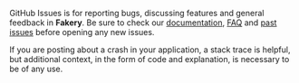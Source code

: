GitHub Issues is for reporting bugs, discussing features and general feedback in **Fakery**. Be sure to check our [documentation](http://cocoadocs.org/docsets/Fakery), [FAQ](https://github.com/vadymmarkov/Fakery/wiki/FAQ) and [past issues](https://github.com/vadymmarkov/Fakery/issues?state=closed) before opening any new issues.

If you are posting about a crash in your application, a stack trace is helpful, but additional context, in the form of code and explanation, is necessary to be of any use.
